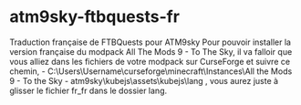 # atm9sky-ftbquests-fr
Traduction française de FTBQuests pour ATM9sky
Pour pouvoir installer la version française du modpack All The Mods 9 - To The Sky, il va falloir que vous alliez dans les fichiers de votre modpack sur CurseForge et suivre ce chemin, - C:\Users\Username\curseforge\minecraft\Instances\All the Mods 9 - To the Sky - atm9sky\kubejs\assets\kubejs\lang , vous aurez juste à glisser le fichier fr_fr dans le dossier lang.
